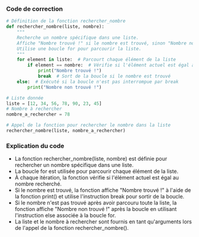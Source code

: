 ### Code de correction

```python
# Définition de la fonction rechercher_nombre
def rechercher_nombre(liste, nombre):
    """
    Recherche un nombre spécifique dans une liste.
    Affiche "Nombre trouvé !" si le nombre est trouvé, sinon "Nombre non trouvé !".
    Utilise une boucle for pour parcourir la liste.
    """
    for element in liste:  # Parcourt chaque élément de la liste
        if element == nombre:  # Vérifie si l'élément actuel est égal au nombre recherché
            print("Nombre trouvé !")
            break  # Sort de la boucle si le nombre est trouvé
    else:  # Exécuté si la boucle n'est pas interrompue par break
        print("Nombre non trouvé !")

# Liste donnée
liste = [12, 34, 56, 78, 90, 23, 45]
# Nombre à rechercher
nombre_a_rechercher = 78

# Appel de la fonction pour rechercher le nombre dans la liste
rechercher_nombre(liste, nombre_a_rechercher)
```

### Explication du code

- La fonction rechercher_nombre(liste, nombre) est définie pour rechercher un nombre spécifique dans une liste.
- La boucle for est utilisée pour parcourir chaque élément de la liste.
- À chaque itération, la fonction vérifie si l'élément actuel est égal au nombre recherché.
- Si le nombre est trouvé, la fonction affiche "Nombre trouvé !" à l'aide de la fonction print() et utilise l'instruction break pour sortir de la boucle.
- Si le nombre n'est pas trouvé après avoir parcouru toute la liste, la fonction affiche "Nombre non trouvé !" après la boucle en utilisant l'instruction else associée à la boucle for.
- La liste et le nombre à rechercher sont fournis en tant qu'arguments lors de l'appel de la fonction rechercher_nombre().